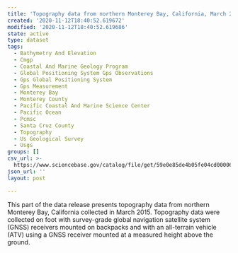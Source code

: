 ```yaml
---
title: 'Topography data from northern Monterey Bay, California, March 2015'
created: '2020-11-12T18:40:52.619672'
modified: '2020-11-12T18:40:52.619686'
state: active
type: dataset
tags:
  - Bathymetry And Elevation
  - Cmgp
  - Coastal And Marine Geology Program
  - Global Positioning System Gps Observations
  - Gps Global Positioning System
  - Gps Measurement
  - Monterey Bay
  - Monterey County
  - Pacific Coastal And Marine Science Center
  - Pacific Ocean
  - Pcmsc
  - Santa Cruz County
  - Topography
  - Us Geological Survey
  - Usgs
groups: []
csv_url: >-
  https://www.sciencebase.gov/catalog/file/get/59e0e85de4b05fe04cd00006?name=mb15_mar_topo.csv
json_url: ''
layout: post

---
```

This part of the data release presents topography data from northern Monterey Bay, California collected in March 2015. Topography data were collected on foot with survey-grade global navigation satellite system (GNSS) receivers mounted on backpacks and with an all-terrain vehicle (ATV) using a GNSS receiver mounted at a measured height above the ground.

